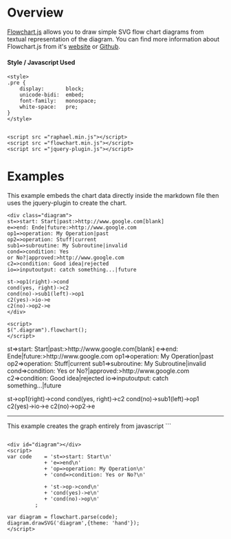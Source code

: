 
# Overview

[Flowchart.js](http://flowchart.js.org) allows you to draw simple SVG flow chart diagrams from textual representation of the diagram.  You can find more information about Flowchart.js from it's [website](http://flowchart.js.org) or [Github](https://github.com/adrai/flowchart.js).

#### Style / Javascript Used

```
<style>
.pre {
	display:       block;
	unicode-bidi:  embed;
	font-family:   monospace;
	white-space:   pre;
}
</style>


<script src ="raphael.min.js"></script>
<script src ="flowchart.min.js"></script>
<script src ="jquery-plugin.js"></script>
```

<style>
.pre {
	display:       block;
	unicode-bidi:  embed;
	font-family:   monospace;
	white-space:   pre;
}
</style>


<script src ="raphael.min.js"></script>
<script src ="flowchart.min.js"></script>
<script src ="jquery-plugin.js"></script>


# Examples

This example embeds the chart data directly inside the markdown file then 
uses the jquery-plugin to create the chart.

```
<div class="diagram">
st=>start: Start|past:>http://www.google.com[blank]
e=>end: Ende|future:>http://www.google.com
op1=>operation: My Operation|past
op2=>operation: Stuff|current
sub1=>subroutine: My Subroutine|invalid
cond=>condition: Yes 
or No?|approved:>http://www.google.com
c2=>condition: Good idea|rejected
io=>inputoutput: catch something...|future

st->op1(right)->cond
cond(yes, right)->c2
cond(no)->sub1(left)->op1
c2(yes)->io->e
c2(no)->op2->e
</div>

<script>
$(".diagram").flowchart();
</script>
```

<div class="diagram">
st=>start: Start|past:>http://www.google.com[blank]
e=>end: Ende|future:>http://www.google.com
op1=>operation: My Operation|past
op2=>operation: Stuff|current
sub1=>subroutine: My Subroutine|invalid
cond=>condition: Yes 
or No?|approved:>http://www.google.com
c2=>condition: Good idea|rejected
io=>inputoutput: catch something...|future

st->op1(right)->cond
cond(yes, right)->c2
cond(no)->sub1(left)->op1
c2(yes)->io->e
c2(no)->op2->e
</div>


<script>
$(".diagram").flowchart();
</script>

<hr>
This example creates the graph entirely from javascript
```
<div id="diagram"></div>
<script>
var code	= 'st=>start: Start\n'
			+ 'e=>end\n'
			+ 'op=>operation: My Operation\n'
			+ 'cond=>condition: Yes or No?\n'

			+ 'st->op->cond\n'
			+ 'cond(yes)->e\n'
			+ 'cond(no)->op\n'
         ;

var diagram = flowchart.parse(code); 
diagram.drawSVG('diagram',{theme: 'hand'});
</script>
```

<div id="diagram"></div>
<script>
var code	= 'st=>start: Start\n'
			+ 'e=>end\n'
			+ 'op=>operation: My Operation\n'
			+ 'cond=>condition: Yes or No?\n'

			+ 'st->op->cond\n'
			+ 'cond(yes)->e\n'
			+ 'cond(no)->op\n'
         ;

var diagram = flowchart.parse(code); 
diagram.drawSVG('diagram',{theme: 'hand'});
</script>
